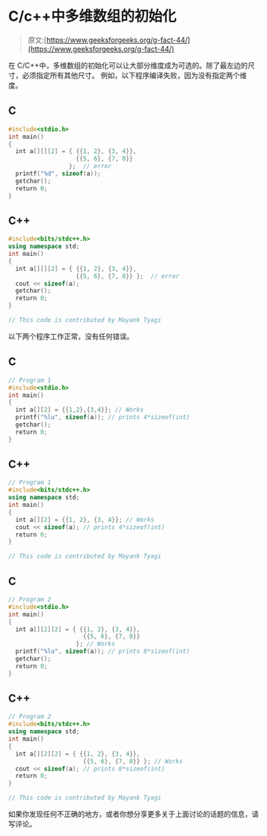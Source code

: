 # C/c++中多维数组的初始化

> 原文:[https://www.geeksforgeeks.org/g-fact-44/](https://www.geeksforgeeks.org/g-fact-44/)

在 C/C++中，多维数组的初始化可以让大部分维度成为可选的。除了最左边的尺寸，必须指定所有其他尺寸。
例如，以下程序编译失败，因为没有指定两个维度。

## C

```cpp
#include<stdio.h>
int main()
{
  int a[][][2] = { {{1, 2}, {3, 4}},
                   {{5, 6}, {7, 8}}
                 };  // error
  printf("%d", sizeof(a));
  getchar();
  return 0;
}
```

## C++

```cpp
#include<bits/stdc++.h>
using namespace std;
int main()
{
  int a[][][2] = { {{1, 2}, {3, 4}},
                   {{5, 6}, {7, 8}} };  // error
  cout << sizeof(a);
  getchar();
  return 0;
}

// This code is contributed by Mayank Tyagi
```

以下两个程序工作正常，没有任何错误。

## C

```cpp
// Program 1
#include<stdio.h>
int main()
{
  int a[][2] = {{1,2},{3,4}}; // Works
  printf("%lu", sizeof(a)); // prints 4*sizeof(int)
  getchar();
  return 0;
}
```

## C++

```cpp
// Program 1
#include<bits/stdc++.h>
using namespace std;
int main()
{
  int a[][2] = {{1, 2}, {3, 4}}; // Works
  cout << sizeof(a); // prints 4*sizeof(int)
  return 0;
}

// This code is contributed by Mayank Tyagi
```

## C

```cpp
// Program 2
#include<stdio.h>
int main()
{
  int a[][2][2] = { {{1, 2}, {3, 4}},
                     {{5, 6}, {7, 8}}
                   }; // Works
  printf("%lu", sizeof(a)); // prints 8*sizeof(int)
  getchar();
  return 0;
}
```

## C++

```cpp
// Program 2
#include<bits/stdc++.h>
using namespace std;
int main()
{
  int a[][2][2] = { {{1, 2}, {3, 4}},
                     {{5, 6}, {7, 8}} }; // Works
  cout << sizeof(a); // prints 8*sizeof(int)
  return 0;
}

// This code is contributed by Mayank Tyagi
```

如果你发现任何不正确的地方，或者你想分享更多关于上面讨论的话题的信息，请写评论。